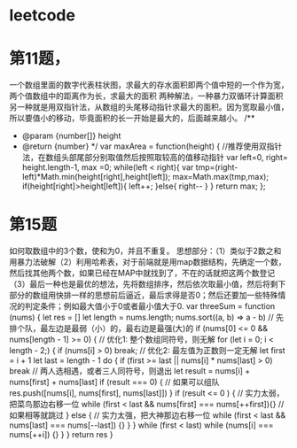 
# leetcode

# 第11题，

一个数组里面的数字代表柱状图，求最大的存水面积即两个值中短的一个作为宽，两个值数组中的距离作为长，求最大的面积
两种解法，一种暴力双循环计算面积
另一种就是用双指针法，从数组的头尾移动指针求最大的面积。因为宽取最小值，所以要值小的移动，毕竟面积的长一开始是最大的，后面越来越小。
/**
 * @param {number[]} height
 * @return {number}
 */
var maxArea = function(height) {
    //推荐使用双指针法，在数组头部尾部分别取值然后按照取较高的值移动指针
    var left=0, right= height.length-1, max =0;
    while(left < right){
    var tmp=(right-left)*Math.min(height[right],height[left]);
    max=Math.max(tmp,max);
    if(height[right]>height[left]){
        left++;
    }else{
        right--
    }
    }
    return max;
};

# 第15题
如何取数组中的3个数，使和为0，并且不重复。
思想部分：（1）类似于2数之和用暴力法破解（2）利用哈希表，对于前端就是用map数据结构，先确定一个数，然后找其他两个数，如果已经在MAP中就找到了，不在的话就把这两个数登记（3）最后一种也是最优的想法，先将数组排序，然后依次取最小值，然后将剩下部分的数组用快排一样的思想前后逼近，最后求得是否0；然后还要加一些特殊情况的判定条件；例如最大值小于0或者最小值大于0.
 var threeSum = function (nums) {
      let res = []
      let length = nums.length;
      nums.sort((a, b) => a - b) // 先排个队，最左边是最弱（小）的，最右边是最强(大)的
      if (nums[0] <= 0 && nums[length - 1] >= 0) { // 优化1: 整个数组同符号，则无解
        for (let i = 0; i < length - 2;) {
          if (nums[i] > 0) break; // 优化2: 最左值为正数则一定无解
          let first = i + 1
          let last = length - 1
          do {
            if (first >= last || nums[i] * nums[last] > 0) break // 两人选相遇，或者三人同符号，则退出
            let result = nums[i] + nums[first] + nums[last]
            if (result === 0) { // 如果可以组队
              res.push([nums[i], nums[first], nums[last]])
            }
            if (result <= 0 ) { // 实力太弱，把菜鸟那边右移一位
              while (first < last && nums[first] === nums[++first]){} // 如果相等就跳过
            } else { // 实力太强，把大神那边右移一位
              while (first < last && nums[last] === nums[--last]) {}
            }
          } while (first < last)
          while (nums[i] === nums[++i]) {}
        }
      }
      return res
    }
